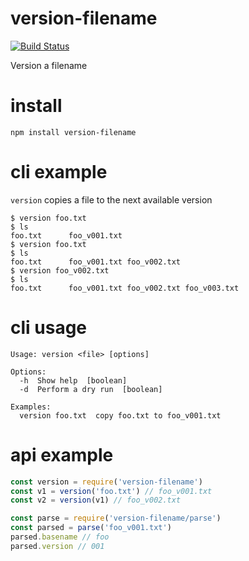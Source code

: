 # version-filename

[![Build Status](https://travis-ci.org/callum/version-filename.svg?branch=master)](https://travis-ci.org/callum/version-filename)

Version a filename

# install

```
npm install version-filename
```

# cli example

`version` copies a file to the next available version

```
$ version foo.txt
$ ls
foo.txt      foo_v001.txt
$ version foo.txt
$ ls
foo.txt      foo_v001.txt foo_v002.txt
$ version foo_v002.txt
$ ls
foo.txt      foo_v001.txt foo_v002.txt foo_v003.txt
```

# cli usage

```
Usage: version <file> [options]

Options:
  -h  Show help  [boolean]
  -d  Perform a dry run  [boolean]

Examples:
  version foo.txt  copy foo.txt to foo_v001.txt

```

# api example

```js
const version = require('version-filename')
const v1 = version('foo.txt') // foo_v001.txt
const v2 = version(v1) // foo_v002.txt

const parse = require('version-filename/parse')
const parsed = parse('foo_v001.txt')
parsed.basename // foo
parsed.version // 001
```

